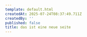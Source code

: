 ```yaml
---
template: default.html
createdAt: 2025-07-24T08:37:49.711Z
createdBy: ''
published: false
title: das ist eine neue seite
---
```



